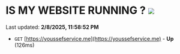 # IS MY WEBSITE RUNNING ? [![](https://img.shields.io/static/v1?label=Sponsor&message=%E2%9D%A4&logo=GitHub&color=%23fe8e86)](https://github.com/sponsors/Youssef-Lehmam)

Last updated: **2/8/2025, 11:58:52 PM**

- `GET` [https://youssefservice.me](https://youssefservice.me) - **Up** (126ms)
